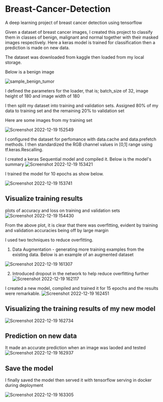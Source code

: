 # Breast-Cancer-Detection
A deep learning project of breast cancer detection using tensorflow


Given a dataset of breast cancer images, I created this project to classify them in classes of benign, malignant and normal together with their masked images respectively.
Here a keras model is trained for classification then a prediction is made on new data.

The dataset was downloaded from kaggle then loaded from my local storage.

Below is a benign image

![sample_benign_tumor](https://user-images.githubusercontent.com/78556152/210738678-258b9e33-9091-47df-8415-230c45734417.png)

I defined the parameters for the loader, that is; batch_size of 32, image height of 180 and image width of 180 

I then split my dataset into training and validation sets. Assigned 80% of my data to training set and the remaining 20% to validation set

Here are some images from my training set

![Screenshot 2022-12-19 152549](https://user-images.githubusercontent.com/78556152/208425910-57ef17fa-f4b8-43d2-81ca-662fa2a75c20.png)

I configured the dataset for perfomance with data.cache and data.prefetch methods. I then standardized the RGB channel values in [0,1] range using tf.keras.Rescalling.

I created a keras Sequential model and compiled it. Below is the model's summary
![Screenshot 2022-12-19 153421](https://user-images.githubusercontent.com/78556152/208427325-4c9ddca0-0170-43d4-8b62-5b9c6941f828.png)

I trained the model for 10 epochs as show below.

![Screenshot 2022-12-19 153741](https://user-images.githubusercontent.com/78556152/208427966-1bf87568-27e9-4f9d-a4ec-1e352e26b4ef.png)


## Visualize training results

plots of accuracy and loss on training and validation sets
![Screenshot 2022-12-19 154430](https://user-images.githubusercontent.com/78556152/208429189-3e6cbb71-3a7b-410a-9fa3-3fc9de670466.png)

From the above plot, it is clear that there was overfitting, evident by training and validation accuracies being off by large margin

I used two techniques to reduce overfitting.

1. Data Augmentation - generating more training examples from the existing data. Below is an example of an augmented dataset

![Screenshot 2022-12-19 161307](https://user-images.githubusercontent.com/78556152/208434451-c8d3f0a5-aa1b-4a39-8db7-1d9781d7a181.png)

2. Introduced dropout in the network to help reduce overfitting further
![Screenshot 2022-12-19 162117](https://user-images.githubusercontent.com/78556152/208435367-15b6f2ca-6d82-4652-a5c4-41163c87f852.png)


I created a new model, compiled and trained it for 15 epochs and the results were remarkable.
![Screenshot 2022-12-19 162451](https://user-images.githubusercontent.com/78556152/208435964-d0971c9b-af77-4640-bbed-a3f8edc57d4f.png)

## Visualizing the training results of my new model
![Screenshot 2022-12-19 162734](https://user-images.githubusercontent.com/78556152/208436482-aedc762f-2605-4c53-b3e5-2c71217c3033.png)

## Prediction on new data

It made an accurate prediction when an image was laoded and tested
![Screenshot 2022-12-19 162937](https://user-images.githubusercontent.com/78556152/208436999-21573bfc-f046-43ee-af30-5a27ca8dc851.png)


## Save the model
I finally saved the model then served it with tensorflow serving in docker during deployment

![Screenshot 2022-12-19 163305](https://user-images.githubusercontent.com/78556152/208437768-30dcdcae-5299-4bd3-a1e4-254350f384f6.png)
